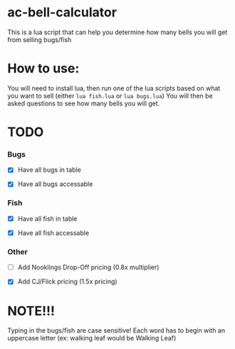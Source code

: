 # ac-bell-calculator
This is a lua script that can help you determine how many bells you will get from selling bugs/fish

# How to use:
You will need to install lua, then run one of the lua scripts based on what you want to sell (either `lua fish.lua` or `lua bugs.lua`) You will then be asked questions to see how many bells you will get.

# TODO
### Bugs
- [x] Have all bugs in table

- [x] Have all bugs accessable

### Fish
- [x] Have all fish in table

- [x] Have all fish accessable

### Other
- [ ] Add Nooklings Drop-Off pricing (0.8x multiplier)

- [x] Add CJ/Flick pricing (1.5x pricing)

# NOTE!!!
Typing in the bugs/fish are case sensitive! Each word has to begin with an
uppercase letter (ex: walking leaf would be Walking Leaf)
